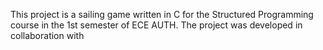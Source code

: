 This project is a sailing game written in C for the Structured Programming course in the 1st semester of ECE AUTH. The project was developed in collaboration with